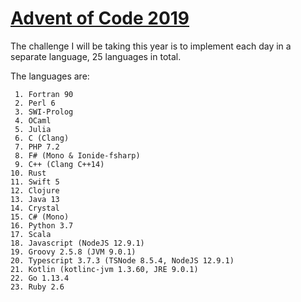 # [Advent of Code 2019](https://adventofcode.com/2019)

The challenge I will be taking this year is to implement each day in a separate language, 25 languages in total.

The languages are:
	
	 1. Fortran 90
	 2. Perl 6
	 3. SWI-Prolog
	 4. OCaml
	 5. Julia
	 6. C (Clang)
	 7. PHP 7.2
	 8. F# (Mono & Ionide-fsharp)
	 9. C++ (Clang C++14)
	10. Rust
	11. Swift 5
	12. Clojure
	13. Java 13
	14. Crystal
	15. C# (Mono)
	16. Python 3.7
	17. Scala
	18. Javascript (NodeJS 12.9.1)
	19. Groovy 2.5.8 (JVM 9.0.1)
	20. Typescript 3.7.3 (TSNode 8.5.4, NodeJS 12.9.1)
	21. Kotlin (kotlinc-jvm 1.3.60, JRE 9.0.1)
	22. Go 1.13.4
	23. Ruby 2.6